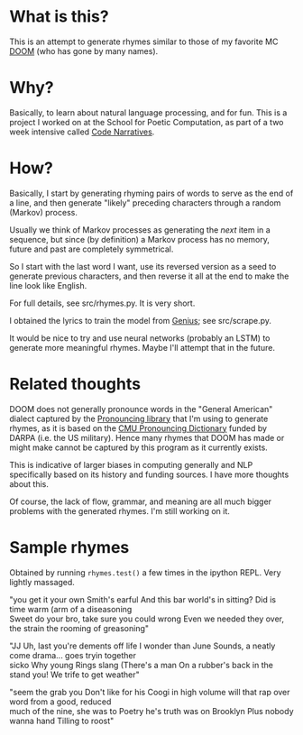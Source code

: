# What is this?
This is an attempt to generate rhymes similar to those of my favorite MC
[DOOM](https://en.wikipedia.org/wiki/MF_Doom) (who has gone by many names).

# Why?
Basically, to learn about natural language processing, and for fun.
This is a project I worked on at the School for Poetic Computation,
as part of a two week intensive called [Code Narratives](http://sfpc.io/codenarratives/).

# How?
Basically, I start by generating rhyming pairs of words to serve as the end of a line,
and then generate "likely" preceding characters through a random (Markov) process.

Usually we think of Markov processes as generating the *next* item in a sequence, but
since (by definition) a Markov process has no memory, future and past are completely symmetrical.

So I start with the last word I want, use its reversed version as a seed to generate previous characters,
and then reverse it all at the end to make the line look like English.

For full details, see src/rhymes.py. It is very short.

I obtained the lyrics to train the model from [Genius](https://genius.com); see src/scrape.py.

It would be nice to try and use neural networks (probably an LSTM) to generate more meaningful rhymes.
Maybe I'll attempt that in the future.

# Related thoughts
DOOM does not generally pronounce words in the "General American" dialect
captured by the [Pronouncing library](https://pronouncing.readthedocs.io/en/latest/index.html)
that I'm using to generate rhymes, as it is based on the
[CMU Pronouncing Dictionary](http://www.speech.cs.cmu.edu/cgi-bin/cmudict)
funded by DARPA (i.e. the US military). Hence many rhymes that DOOM has made or
might make cannot be captured by this program as it currently exists.

This is indicative of larger biases in computing generally and NLP specifically
based on its history and funding sources. I have more thoughts about this.

Of course, the lack of flow, grammar, and meaning are all much
bigger problems with the generated rhymes. I'm still working on it.

# Sample rhymes
Obtained by running `rhymes.test()` a few times in the ipython REPL. Very lightly massaged.

"you get it your own Smith's earful And this bar world's in sitting? Did is time warm (arm of a diseasoning  
Sweet do your bro, take sure you could wrong Even we needed they over, the strain the rooming of greasoning"

"JJ Uh, last you're dements off life I wonder than June Sounds, a neatly come drama... goes tryin together  
sicko Why young Rings slang (There's a man On a rubber's back in the stand you! We trife to get weather"

"seem the grab you Don't like for his Coogi in high volume will that rap over word from a good, reduced  
much of the nine, she was to Poetry he's truth was on Brooklyn Plus nobody wanna hand Tilling to roost"
